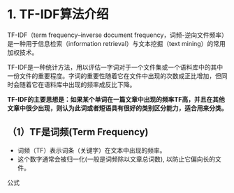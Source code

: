 

# 1. TF-IDF算法介绍

TF-IDF（term frequency–inverse document frequency，词频-逆向文件频率）是一种用于信息检索（information retrieval）与文本挖掘（text mining）的常用加权技术。

TF-IDF是一种统计方法，用以评估一字词对于一个文件集或一个语料库中的其中一份文件的重要程度。字词的重要性随着它在文件中出现的次数成正比增加，但同时会随着它在语料库中出现的频率成反比下降。

<b> TF-IDF的主要思想是：如果某个单词在一篇文章中出现的频率TF高，并且在其他文章中很少出现，则认为此词或者短语具有很好的类别区分能力，适合用来分类。</b>

## （1）TF是词频(Term Frequency)
- 词频（TF）表示词条（关键字）在文本中出现的频率。
- 这个数字通常会被归一化(一般是词频除以文章总词数), 以防止它偏向长的文件。

公式